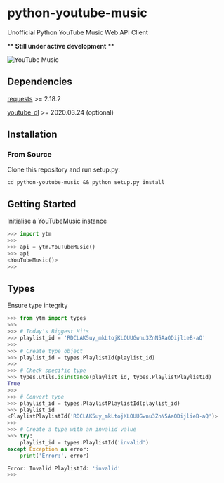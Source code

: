# python-youtube-music

Unofficial Python YouTube Music Web API Client

** **Still under active development** **

![YouTube Music](https://upload.wikimedia.org/wikipedia/commons/thumb/2/22/Logo_of_YouTube_Music.svg/1280px-Logo_of_YouTube_Music.svg.png)

## Dependencies
[requests](https://github.com/psf/requests) >= 2.18.2

[youtube_dl](https://github.com/ytdl-org/youtube-dl) >= 2020.03.24 (optional)

## Installation

### From Source
Clone this repository and run setup.py:
```
cd python-youtube-music && python setup.py install
```

## Getting Started
Initialise a YouTubeMusic instance
```python
>>> import ytm
>>>
>>> api = ytm.YouTubeMusic()
>>> api
<YouTubeMusic()>
>>>
```

## Types
Ensure type integrity
```python
>>> from ytm import types
>>>
>>> # Today's Biggest Hits
>>> playlist_id = 'RDCLAK5uy_mkLtojKLOUUGwnu3ZnN5AaODijlieB-aQ'
>>>
>>> # Create type object
>>> playlist_id = types.PlaylistId(playlist_id)
>>>
>>> # Check specific type
>>> types.utils.isinstance(playlist_id, types.PlaylistPlaylistId)
True
>>>
>>> # Convert type
>>> playlist_id = types.PlaylistPlaylistId(playlist_id)
>>> playlist_id
<PlaylistPlaylistId('RDCLAK5uy_mkLtojKLOUUGwnu3ZnN5AaODijlieB-aQ')>
>>>
>>> # Create a type with an invalid value
>>> try:
    playlist_id = types.PlaylistId('invalid')
except Exception as error:
    print('Error:', error)

Error: Invalid PlaylistId: 'invalid'
>>> 
```
